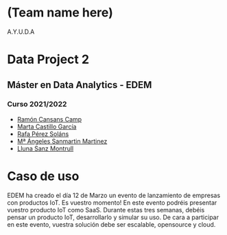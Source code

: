 # (Team name here)
A.Y.U.D.A

# Data Project 2
## Máster en Data Analytics - EDEM
### Curso 2021/2022

- [Ramón Cansans Camp](https://www.linkedin.com/in/ramon-casans-camp/)
- [Marta Castillo García](https://www.linkedin.com/in/marta-castillo-garc%C3%ADa-041bb169/)
- [Rafa Pérez Soláns](https://www.linkedin.com/in/rafa-perez-solans/)
- [Mª Ángeles Sanmartin Martinez](https://www.linkedin.com/in/m%C2%AAangeles-sanmart%C3%ADn-mart%C3%ADnez-76b4b9129/)
- [Lluna Sanz Montrull](https://www.linkedin.com/in/llunasmontrull/)

# Caso de uso
EDEM ha creado el día 12 de Marzo un evento de lanzamiento de empresas con productos IoT. Es vuestro momento! En este evento podréis presentar vuestro producto IoT como SaaS.
Durante estas tres semanas, debéis pensar un producto IoT, desarrollarlo y simular su uso.
De cara a participar en este evento, vuestra solución debe ser escalable, opensource y  cloud.
